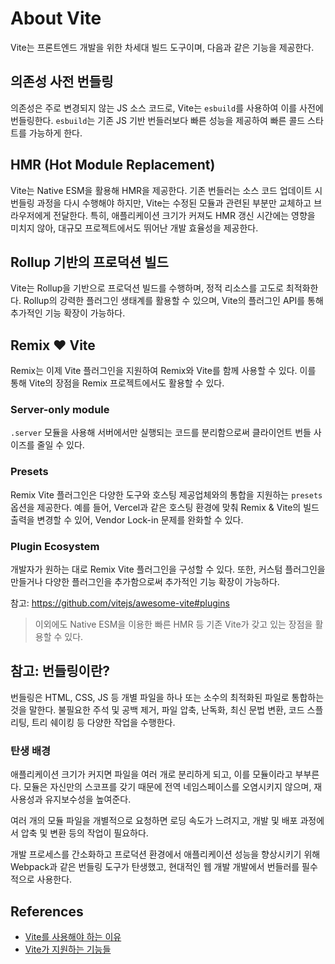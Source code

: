 # About Vite

Vite는 프론트엔드 개발을 위한 차세대 빌드 도구이며, 다음과 같은 기능을 제공한다.


## 의존성 사전 번들링
의존성은 주로 변경되지 않는 JS 소스 코드로, Vite는 `esbuild`를 사용하여 이를 사전에 번들링한다. `esbuild`는 기존 JS 기반 번들러보다 빠른 성능을 제공하여 빠른 콜드 스타트를 가능하게 한다.

## HMR (Hot Module Replacement)

Vite는 Native ESM을 활용해 HMR을 제공한다. 기존 번들러는 소스 코드 업데이트 시 번들링 과정을 다시 수행해야 하지만, Vite는 수정된 모듈과 관련된 부분만 교체하고 브라우저에게 전달한다. 특히, 애플리케이션 크기가 커져도 HMR 갱신 시간에는 영향을 미치지 않아, 대규모 프로젝트에서도 뛰어난 개발 효율성을 제공한다.

## Rollup 기반의 프로덕션 빌드
Vite는 Rollup을 기반으로 프로덕션 빌드를 수행하며, 정적 리소스를 고도로 최적화한다. Rollup의 강력한 플러그인 생태계를 활용할 수 있으며, Vite의 플러그인 API를 통해 추가적인 기능 확장이 가능하다.


## Remix ❤️ Vite

Remix는 이제 Vite 플러그인을 지원하여 Remix와 Vite를 함께 사용할 수 있다. 이를 통해 Vite의 장점을 Remix 프로젝트에서도 활용할 수 있다.

### Server-only module

`.server` 모듈을 사용해 서버에서만 실행되는 코드를 분리함으로써 클라이언트 번들 사이즈를 줄일 수 있다.

### Presets

Remix Vite 플러그인은 다양한 도구와 호스팅 제공업체와의 통합을 지원하는 `presets` 옵션을 제공한다. 예를 들어, Vercel과 같은 호스팅 환경에 맞춰 Remix & Vite의 빌드 출력을 변경할 수 있어, Vendor Lock-in 문제를 완화할 수 있다.

### Plugin Ecosystem

개발자가 원하는 대로 Remix Vite 플러그인을 구성할 수 있다. 또한, 커스텀 플러그인을 만들거나 다양한 플러그인을 추가함으로써 추가적인 기능 확장이 가능하다.

참고: https://github.com/vitejs/awesome-vite#plugins

> 이외에도 Native ESM을 이용한 빠른 HMR 등 기존 Vite가 갖고 있는 장점을 활용할 수 있다.

## 참고: 번들링이란?

번들링은 HTML, CSS, JS 등 개별 파일을 하나 또는 소수의 최적화된 파일로 통합하는 것을 말한다. 불필요한 주석 및 공백 제거, 파일 압축, 난독화, 최신 문법 변환, 코드 스플리팅, 트리 쉐이킹 등 다양한 작업을 수행한다.

### 탄생 배경

애플리케이션 크기가 커지면 파일을 여러 개로 분리하게 되고, 이를 모듈이라고 부부른다. 모듈은 자신만의 스코프를 갖기 때문에 전역 네임스페이스를 오염시키지 않으며, 재사용성과 유지보수성을 높여준다. 

여러 개의 모듈 파일을 개별적으로 요청하면 로딩 속도가 느려지고, 개발 및 배포 과정에서 압축 및 변환 등의 작업이 필요하다.

개발 프로세스를 간소화하고 프로덕션 환경에서 애플리케이션 성능을 향상시키기 위해 Webpack과 같은 번들링 도구가 탄생했고, 현대적인 웹 개발 개발에서 번들러를 필수적으로 사용한다.


## References

- [Vite를 사용해야 하는 이유](https://ko.vitejs.dev/guide/why.html#slow-updates)
- [Vite가 지원하는 기능들](https://ko.vitejs.dev/guide/features.html)